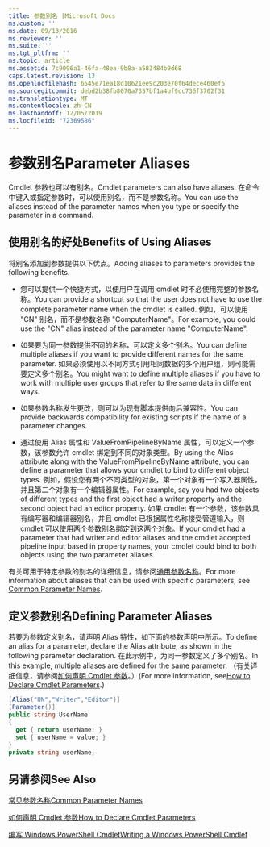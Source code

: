 ```yaml
---
title: 参数别名 |Microsoft Docs
ms.custom: ''
ms.date: 09/13/2016
ms.reviewer: ''
ms.suite: ''
ms.tgt_pltfrm: ''
ms.topic: article
ms.assetid: 7c9096a1-46fa-48ea-9b8a-a583484b9d68
caps.latest.revision: 13
ms.openlocfilehash: 6545e71ea18d10621ee9c203e70f64dece460ef5
ms.sourcegitcommit: debd2b38fb8070a7357bf1a4bf9cc736f3702f31
ms.translationtype: MT
ms.contentlocale: zh-CN
ms.lasthandoff: 12/05/2019
ms.locfileid: "72369586"
---
```

# <a name="parameter-aliases"></a><span data-ttu-id="d3dec-102">参数别名</span><span class="sxs-lookup"><span data-stu-id="d3dec-102">Parameter Aliases</span></span>

<span data-ttu-id="d3dec-103">Cmdlet 参数也可以有别名。</span><span class="sxs-lookup"><span data-stu-id="d3dec-103">Cmdlet parameters can also have aliases.</span></span> <span data-ttu-id="d3dec-104">在命令中键入或指定参数时，可以使用别名，而不是参数名称。</span><span class="sxs-lookup"><span data-stu-id="d3dec-104">You can use the aliases instead of the parameter names when you type or specify the parameter in a command.</span></span>

## <a name="benefits-of-using-aliases"></a><span data-ttu-id="d3dec-105">使用别名的好处</span><span class="sxs-lookup"><span data-stu-id="d3dec-105">Benefits of Using Aliases</span></span>

<span data-ttu-id="d3dec-106">将别名添加到参数提供以下优点。</span><span class="sxs-lookup"><span data-stu-id="d3dec-106">Adding aliases to parameters provides the following benefits.</span></span>

- <span data-ttu-id="d3dec-107">您可以提供一个快捷方式，以便用户在调用 cmdlet 时不必使用完整的参数名称。</span><span class="sxs-lookup"><span data-stu-id="d3dec-107">You can provide a shortcut so that the user does not have to use the complete parameter name when the cmdlet is called.</span></span> <span data-ttu-id="d3dec-108">例如，可以使用 "CN" 别名，而不是参数名称 "ComputerName"。</span><span class="sxs-lookup"><span data-stu-id="d3dec-108">For example, you could use the "CN" alias instead of the parameter name "ComputerName".</span></span>

- <span data-ttu-id="d3dec-109">如果要为同一参数提供不同的名称，可以定义多个别名。</span><span class="sxs-lookup"><span data-stu-id="d3dec-109">You can define multiple aliases if you want to provide different names for the same parameter.</span></span> <span data-ttu-id="d3dec-110">如果必须使用以不同方式引用相同数据的多个用户组，则可能需要定义多个别名。</span><span class="sxs-lookup"><span data-stu-id="d3dec-110">You might want to define multiple aliases if you have to work with multiple user groups that refer to the same data in different ways.</span></span>

- <span data-ttu-id="d3dec-111">如果参数名称发生更改，则可以为现有脚本提供向后兼容性。</span><span class="sxs-lookup"><span data-stu-id="d3dec-111">You can provide backwards compatibility for existing scripts if the name of a parameter changes.</span></span>

- <span data-ttu-id="d3dec-112">通过使用 Alias 属性和 ValueFromPipelineByName 属性，可以定义一个参数，该参数允许 cmdlet 绑定到不同的对象类型。</span><span class="sxs-lookup"><span data-stu-id="d3dec-112">By using the Alias attribute along with the ValueFromPipelineByName attribute, you can define a parameter that allows your cmdlet to bind to different object types.</span></span> <span data-ttu-id="d3dec-113">例如，假设您有两个不同类型的对象，第一个对象有一个写入器属性，并且第二个对象有一个编辑器属性。</span><span class="sxs-lookup"><span data-stu-id="d3dec-113">For example, say you had two objects of different types and the first object had a writer property and the second object had an editor property.</span></span> <span data-ttu-id="d3dec-114">如果 cmdlet 有一个参数，该参数具有编写器和编辑器别名，并且 cmdlet 已根据属性名称接受管道输入，则 cmdlet 可以使用两个参数别名绑定到这两个对象。</span><span class="sxs-lookup"><span data-stu-id="d3dec-114">If your cmdlet had a parameter that had writer and editor aliases and the cmdlet accepted pipeline input based in property names, your cmdlet could bind to both objects using the two parameter aliases.</span></span>

<span data-ttu-id="d3dec-115">有关可用于特定参数的别名的详细信息，请参阅[通用参数名称](./common-parameter-names.md)。</span><span class="sxs-lookup"><span data-stu-id="d3dec-115">For more information about aliases that can be used with specific parameters, see [Common Parameter Names](./common-parameter-names.md).</span></span>

## <a name="defining-parameter-aliases"></a><span data-ttu-id="d3dec-116">定义参数别名</span><span class="sxs-lookup"><span data-stu-id="d3dec-116">Defining Parameter Aliases</span></span>

<span data-ttu-id="d3dec-117">若要为参数定义别名，请声明 Alias 特性，如下面的参数声明中所示。</span><span class="sxs-lookup"><span data-stu-id="d3dec-117">To define an alias for a parameter, declare the Alias attribute, as shown in the following parameter declaration.</span></span> <span data-ttu-id="d3dec-118">在此示例中，为同一参数定义了多个别名。</span><span class="sxs-lookup"><span data-stu-id="d3dec-118">In this example, multiple aliases are defined for the same parameter.</span></span> <span data-ttu-id="d3dec-119">（有关详细信息，请参阅[如何声明 Cmdlet 参数](./how-to-declare-cmdlet-parameters.md)。）</span><span class="sxs-lookup"><span data-stu-id="d3dec-119">(For more information, see[How to Declare Cmdlet Parameters](./how-to-declare-cmdlet-parameters.md).)</span></span>

```csharp
[Alias("UN","Writer","Editor")]
[Parameter()]
public string UserName
{
  get { return userName; }
  set { userName = value; }
}
private string userName;
```

## <a name="see-also"></a><span data-ttu-id="d3dec-120">另请参阅</span><span class="sxs-lookup"><span data-stu-id="d3dec-120">See Also</span></span>

[<span data-ttu-id="d3dec-121">常见参数名称</span><span class="sxs-lookup"><span data-stu-id="d3dec-121">Common Parameter Names</span></span>](./common-parameter-names.md)

[<span data-ttu-id="d3dec-122">如何声明 Cmdlet 参数</span><span class="sxs-lookup"><span data-stu-id="d3dec-122">How to Declare Cmdlet Parameters</span></span>](./how-to-declare-cmdlet-parameters.md)

[<span data-ttu-id="d3dec-123">编写 Windows PowerShell Cmdlet</span><span class="sxs-lookup"><span data-stu-id="d3dec-123">Writing a Windows PowerShell Cmdlet</span></span>](./writing-a-windows-powershell-cmdlet.md)

